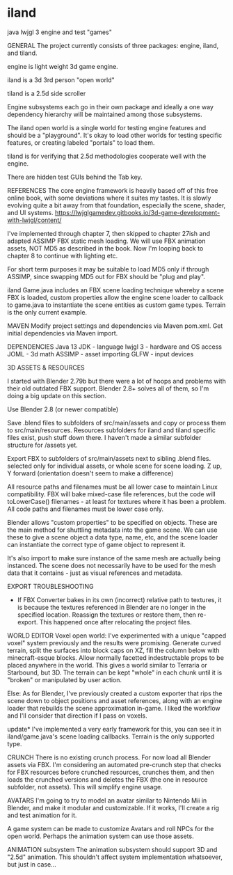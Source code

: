 # iland
java lwjgl 3 engine and test "games"


GENERAL
The project currently consists of three packages: engine, iland, and tiland.

engine is light weight 3d game engine.

iland is a 3d 3rd person "open world"

tiland is a 2.5d side scroller

Engine subsystems each go in their own package and ideally a one way dependency hierarchy will be maintained among those subsystems.

The iland open world is a single world for testing engine features and should be a "playground". It's okay to load other worlds for testing specific features, or creating labeled "portals" to load them.

tiland is for verifying that 2.5d methodologies cooperate well with the engine.

There are hidden test GUIs behind the Tab key.

REFERENCES
The core engine framework is heavily based off of this free online book, with some deviations where it suites my tastes. It is slowly evolving quite a bit away from that foundation, especially the scene, shader, and UI systems.
https://lwjglgamedev.gitbooks.io/3d-game-development-with-lwjgl/content/

I've implemented through chapter 7, then skipped to chapter 27ish and adapted ASSIMP FBX static mesh loading. We will use FBX animation assets, NOT MD5 as described in the book. Now I'm looping back to chapter 8 to continue with lighting etc.

For short term purposes it may be suitable to load MD5 only if through ASSIMP, since swapping MD5 out for FBX should be "plug and play".

iland Game.java includes an FBX scene loading technique whereby a scene FBX is loaded, custom properties allow the engine scene loader to callback to game.java to instantiate the scene entities as custom game types. Terrain is the only current example.



MAVEN
Modify project settings and dependencies via Maven pom.xml. Get initial dependencies via Maven import.



DEPENDENCIES
Java 13 JDK - language
lwjgl 3 - hardware and OS access
JOML - 3d math
ASSIMP - asset importing
GLFW - input devices



3D ASSETS & RESOURCES

I started with Blender 2.79b but there were a lot of hoops and problems with their old outdated FBX support. Blender 2.8+ solves all of them, so I'm doing a big update on this section.

Use Blender 2.8 (or newer compatible)

Save .blend files to subfolders of src/main/assets and copy or process them to src/main/resources. Resources subfolders for iland and tiland specific files exist, push stuff down there. I haven't made a similar subfolder structure for /assets yet.

Export FBX to subfolders of src/main/assets next to sibling .blend files.
  selected only for individual assets, or whole scene for scene loading.
  Z up, Y forward (orientation doesn't seem to make a difference)

All resource paths and filenames must be all lower case to maintain Linux compatibility. FBX will bake mixed-case file references, but the code will toLowerCase() filenames - at least for textures where it has been a problem. All code paths and filenames must be lower case only.

Blender allows "custom properties" to be specified on objects. These are the main method for shuttling metadata into the game scene. We can use these to give a scene object a data type, name, etc, and the scene loader can instantiate the correct type of game object to represent it. 

It's also import to make sure instance of the same mesh are actually being instanced. The scene does not necessarily have to be used for the mesh data that it contains - just as visual references and metadata.



EXPORT TROUBLESHOOTING
- If FBX Converter bakes in its own (incorrect) relative path to textures, it is because the textures referenced in Blender are no longer in the specified location. Reassign the textures or restore them, then re-export. This happened once after relocating the project files.



WORLD EDITOR
Voxel open world: I've experimented with a unique "capped voxel" system previously and the results were promising. Generate curved terrain, split the surfaces into block caps on XZ, fill the column below with minecraft-esque blocks.
Allow normally facetted indestructable props to be placed anywhere in the world. This gives a world similar to Terraria or Starbound, but 3D. The terrain can be kept "whole" in each chunk until it is "broken" or manipulated by user action.

Else: As for Blender, I've previously created a custom exporter that rips the scene down to object positions and asset references, along with an engine loader that rebuilds the scene approximation in-game. I liked the workflow and I'll consider that direction if I pass on voxels.

update* I've implemented a very early framework for this, you can see it in iland/game.java's scene loading callbacks. Terrain is the only supported type.



CRUNCH
There is no existing crunch process. For now load all Blender assets via FBX. I'm considering an automated pre-crunch step that checks for FBX resources before crunched resources, crunches them, and then loads the crunched versions and deletes the FBX (the one in resource subfolder, not assets).
This will simplify engine usage.



AVATARS
I'm going to try to model an avatar similar to Nintendo Mii in Blender, and make it modular and customizable. If it works, I'll create a rig and test animation for it.

A game system can be made to customize Avatars and roll NPCs for the open world. Perhaps the animation system can use those assets.



ANIMATION subsystem
The animation subsystem should support 3D and "2.5d" animation. This shouldn't affect system implementation whatsoever, but just in case...


